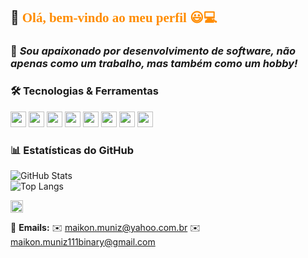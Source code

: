 ## 👋 <span style="font-family: 'Comic Sans MS', cursive; color: #ff8c00;">Olá, bem-vindo ao meu perfil 😃💻</span>
  
### 🚀 *Sou apaixonado por desenvolvimento de software, não apenas como um trabalho, mas também como um hobby!*  
 
### 🛠️ Tecnologias & Ferramentas
<p align="left"> <img src="https://img.shields.io/badge/Java-007396?style=flat&logo=java&logoColor=white" height="25"> <img src="https://img.shields.io/badge/Spring%20Boot-6DB33F?style=flat&logo=spring-boot&logoColor=white" height="25"> <img src="https://img.shields.io/badge/Node.js-339933?style=flat&logo=nodedotjs&logoColor=white" height="25"> <img src="https://img.shields.io/badge/Python-3776AB?style=flat&logo=python&logoColor=white" height="25"> <img src="https://img.shields.io/badge/JavaScript-F7DF1E?style=flat&logo=javascript&logoColor=black" height="25"> <img src="https://img.shields.io/badge/React-61DAFB?style=flat&logo=react&logoColor=black" height="25"> <img src="https://img.shields.io/badge/HTML5-E34F26?style=flat&logo=html5&logoColor=white" height="25"> <img src="https://img.shields.io/badge/CSS3-1572B6?style=flat&logo=css3&logoColor=white" height="25"> </p>

### 📊 Estatísticas do GitHub  

![GitHub Stats](https://github-readme-stats.vercel.app/api?username=maikonmunizsilva&show_icons=true&theme=dracula)  
![Top Langs](https://github-readme-stats.vercel.app/api/top-langs/?username=maikonmunizsilva&layout=compact&theme=dracula)  

<a href="https://www.linkedin.com/in/maikon-muniz-da-silva-72a155187/" target="_blank">
  <img src="https://img.shields.io/badge/-LinkedIn-0A66C2?style=flat&logo=linkedin&logoColor=white" height="20">
</a>

📧 **Emails:** ✉️ [maikon.muniz@yahoo.com.br](mailto:maikon.muniz@yahoo.com.br) ✉️ [maikon.muniz111binary@gmail.com](mailto:maikon.muniz111binary@gmail.com)
